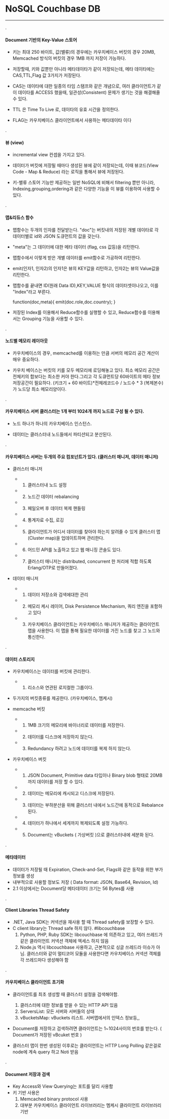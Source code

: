 # NoSQL Couchbase DB
 
***

.

#### Document 기반의 Key-Value 스토어

 - 키는 최대 250 바이트, 값(밸류)의 경우에는 카우치베이스 버킷의 경우 20MB, Memcached 방식의 버킷의 경우 1MB 까지 저장이 가능하다.
   
 - 저장할때, 키와 값뿐만 아니라 메타데이타가 같이 저장되는데, 메타 데이타에는 CAS,TTL,Flag 값 3가지가 저장된다.
   
 - CAS는 데이타에 대한 일종의 타임 스탬프와 같은 개념으로, 여러 클라이언트가 같이 데이타를 ACCESS 했을때, 일관성(Consistent) 문제가 생기는 것을 해결해줄 수 있다.
   
 - TTL 은 Time To Live 로, 데이타의 유효 시간을 정의한다. 
   
 - FLAG는 카우치베이스 클라이언트에서 사용하는 메타데이타 이다

.   
   
#### 뷰 (view)

 - incremental view 컨셉을 가지고 있다.
 
 - 데이터가 버킷에 저장될 때마다 생성된 뷰에 같이 저장되는데, 이때 뷰코드(View Code - Map & Reduce) 라는 로직을 통해서 뷰에 저장된다.
 
 - 키-밸류 스토어 기능만 제공하는 일반 NoSQL에 비해서 filtering 뿐만 아니라, Indexing,grouping,ordering과 같은 다양한 기능을 이 뷰를 이용하여 사용할 수 있다.
 
. 
 
#### 맵&리듀스 함수

 - 맵함수는 두개의 인자를 전달받는다. "doc"는 버킷내의 저장된 개별 데이타로 각 데이터별로 id와 JSON 도큐먼트의 값을 갖는다.
 
 - "meta"는 그 데이터에 대한 메타 데이터 (flag, css 값등)을 리턴한다.
 
 - 맵함수에서 이렇게 받은 개별 데이터를 emit함수로 가공하여 리턴한다.
 
 - emit(인자1, 인자2)의 인자1은 뷰의 KEY값을 리턴하고, 인자2는 뷰의 Value값을 리턴한다.
 
 - 맵함수를 끝내면 ID(원래 Data ID),KEY,VALUE 형식의 데이터셋이나오고, 이를 "Index"라고 부른다.
 
 
    function(doc,meta){
        emit(doc.role,doc.country); 
    }
    
 - 저장된 Index를 이용해서 Reduce함수를 실행할 수 있고, Reduce함수를 이용해서는 Grouping 기능을 사용할 수 있다.
    

.

#### 노드별 메모리 레이아웃

 - 카우치베이스의 경우, memcached를 이용하는 만큼 서버의 메모리 공간 계산이 매우 중요하다. 
  
 - 카우치 베이스는 버킷의 키를 모두 메모리에 로딩해놓고 있다. 최소 메모리 공간은 전체키의 합보다는 최소한 커야 한다.그리고 각 도큐먼트당 60바이트의 메타 정보 저장공간이 필요하다. (키크기 + 60 바이트)*전체레코드수 / 노드수 * 3 (복제본수) 가 노드당 최소 메모리양이다.

.

#### 카우치베이스 서버 클러스터는 1개 부터 1024개 까지 노드로 구성 될 수 있다.

 - 노드 하나가 하나의 카우치베이스 인스턴스.
 
 - 데이터는 클러스터내 노드들에서 파티션되고 분산된다.
 
. 
 
#### 카우치베이스 서버는 두개의 주요 컴포넌트가 있다. (클러스터 매니저, 데이터 매니저)
 
 - 클러스터 매니저
   - 1) 클러스터내 노드 설정
   - 2) 노드간 데이터 rebalancing
   - 3) 페일오버 후 데이터 복제 핸들링
   - 4) 통계자료 수집, 로깅
   - 5) 클라이언트가 어디서 데이터를 찾아야 하는지 알려줄 수 있게 클러스터 맵(Cluster map)을 업데이트하며 관리한다.
   - 6) 어드민 API를 노출하고 있고 웹 매니징 콘솔도 있다.
   - 7) 클러스터 매니저는 distributed, concurrent 한 처리에 적합 하도록 Erlang/OTP로 만들어졌다. 

 - 데이터 매니저
   - 1) 데이터 저장소와 검색에대한 관리
   - 2) 메모리 케시 레이어, Disk Persistence Mechanism, 쿼리 엔진을 포함하고 있다
   - 3) 카우치베이스 클라이언트는 카우치베이스 매니저가 제공하는 클라이언트 맵을 사용한다. 이 맵을 통해 필요한 데이터를 가진 노드를 찾고 그 노드와 통신한다.

.

#### 데이터 스토리지

 - 카우치베이스는 데이터를 버킷에 관리한다.
   - 1) 리소스와 연관된 로지컬한 그룹이다.
   
 - 두가지의 버킷종류를 제공한다. (카우치베이스, 멤케시)
 
 - memcache 버킷
   - 1) 1MB 크기의 메모리에 바이너리로 데이터를 저장한다.
   - 2) 데이터를 디스크에 저장하지 않는다.
   - 3) Redundancy 하려고 노드에 데이터를 복제 하지 않는다.

 - 카우치베이스 버킷
   - 1) JSON Document, Primitive data 타입이나 Binary blob 형태로 20MB 까지 데이터를 저장 할 수 있다.
   - 2) 데이터는 메모리에 캐시되고 디스크에 저장된다.
   - 3) 데이터는 부하분산을 위해 클러스터 내에서 노드간에 동적으로 Rebalance된다. 
   - 4) 데이터가 하나에서 세게까지 복제되도록 설정 가능하다.
   - 5) Document는  vBuckets ( 가상버킷 )으로 클러스터내에 세분화 된다.

.

#### 메타데이터

 - 데이터가 저장될 때 Expiration, Check-and-Set, Flags와 같은 동작을 위한 부가정보를 생성
 - 내부적으로 사용할 정보도 저장 ( Data format: JSON, Base64, Revision, Id)
 - 2.1 이상에서는 Document당 메타데이터 크기는 56 Bytes를 사용
 
. 
 
#### Client Libraries Thread Safety

 - .NET, Java SDK는 커넥션을 재사용 할 때 Thread safety를 보장할 수 있다.
 - C client library는 Thread safe 하지 않다. #libcouchbase
   1)  Python, PHP, Ruby SDK는 libcouchbase 에 의존하고 있고, 여러 쓰레드가 같은 클라이언트 커넥션 객체에 엑세스 하지 않음
   2) Node.js 역시 libcouchbase 사용하고, 근본적으로 싱글 쓰레드라 이슈가 아님. 클러스터와 같이 멀티코어 모듈을 사용한다면 카우치베이스 커넥션 객체를 각 쓰레드마다 생성해야 함

.
   
#### 카우치베이스 클라이언트 초기화
 
 - 클라이언트를 최초 생성할 때 클러스터 설정을 검색해야함.
   1) 클러스터에 대한 정보를 받을 수 있는 HTTP API 있음
   2) ServersList: 모든 서버와 서버들의 상태
   3) vBucketsMap: vBuckets 리스트. 서버맵에서의 인덱스 정보등,,
   
 - Document를 저장하고 검색하려면 클라이언트는 1~1024사이의 번호를 받는다. ( Document가 저장된 vBcuket 번호 )
 - 클러스터 맵이 한번 생성된 이후로는 클라이언트는 HTTP Long Polling 같은걸로 node에 계속 query 하고 Noti 받음   

.

#### Document 저장과 검색

 - Key Access와 View Querying는 포트를 달리 사용함
 - 키 기반 사용은
   1) Memcached binary protocol 사용
   2) 대부분 카우치베이스 클라이언트 라이브러리는 멤케시 클라이언트 라이브러리 기반

